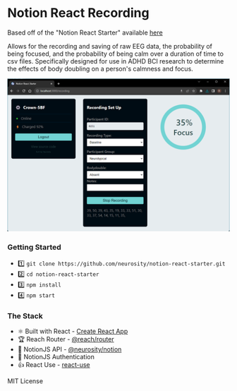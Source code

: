 # Notion React Recording

Based off of the "Notion React Starter" available [here](https://github.com/neurosity/neurosity-react-web-starter)

Allows for the recording and saving of raw EEG data, the probability of being focused, and the probability of being calm over a duration of time to csv files.
Specifically designed for use in ADHD BCI research to determine the effects of body doubling on a person's calmness and focus.

![Recording Screenshot](public/notion-react-recording.png)

### Getting Started

- 1️⃣ `git clone https://github.com/neurosity/notion-react-starter.git`
- 2️⃣ `cd notion-react-starter`
- 3️⃣ `npm install`
- 4️⃣ `npm start`

### The Stack

- ⚛️ Built with React - [Create React App](https://github.com/facebook/create-react-app)
- 🏆 Reach Router - [@reach/router](https://reach.tech/router)
- 🤯 NotionJS API - [@neurosity/notion](https://github.com/neurosity/notion-js)
- 🔑 NotionJS Authentication
- 👍 React Use - [react-use](https://github.com/streamich/react-use)

MIT License
